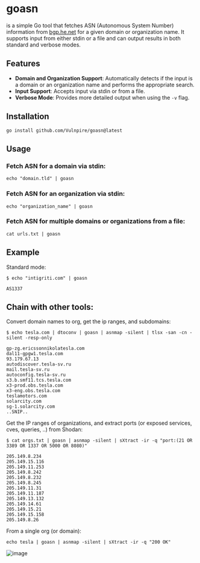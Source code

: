# goasn
is a simple Go tool that fetches ASN (Autonomous System Number) information from [bgp.he.net](https://bgp.he.net) for a given domain or organization name. It supports input from either stdin or a file and can output results in both standard and verbose modes.

## Features

- **Domain and Organization Support**: Automatically detects if the input is a domain or an organization name and performs the appropriate search.
- **Input Support**: Accepts input via stdin or from a file.
- **Verbose Mode**: Provides more detailed output when using the `-v` flag.

## Installation

`go install github.com/Vulnpire/goasn@latest`

## Usage

### Fetch ASN for a domain via stdin:

`echo "domain.tld" | goasn`

### Fetch ASN for an organization via stdin:

`echo "organization_name" | goasn`

### Fetch ASN for multiple domains or organizations from a file:

`cat urls.txt | goasn`

## Example

Standard mode:

```
$ echo "intigriti.com" | goasn

AS1337

```
## Chain with other tools:

Convert domain names to org, get the ip ranges, and subdomains:

```
$ echo tesla.com | dtoconv | goasn | asnmap -silent | tlsx -san -cn -silent -resp-only

gp-zg.ericssonnikolatesla.com
dal11-gpgw1.tesla.com
93.179.67.13
autodiscover.tesla-sv.ru
mail.tesla-sv.ru
autoconfig.tesla-sv.ru
s3.b.smf11.tcs.tesla.com
x3-prod.obs.tesla.com
x3-eng.obs.tesla.com
teslamotors.com
solarcity.com
sg-1.solarcity.com
..SNIP..
```

Get the IP ranges of organizations, and extract ports (or exposed services, cves, queries, ..) from Shodan:

```
$ cat orgs.txt | goasn | asnmap -silent | sXtract -ir -q "port:(21 OR 3389 OR 1337 OR 5000 OR 8080)"

205.149.8.234
205.149.15.116
205.149.11.253
205.149.8.242
205.149.8.232
205.149.8.245
205.149.11.31
205.149.11.187
205.149.13.132
205.149.14.61
205.149.15.21
205.149.15.158
205.149.8.26
```

From a single org (or domain):

`echo tesla | goasn | asnmap -silent | sXtract -ir -q "200 OK"`

![image](https://github.com/user-attachments/assets/8b8d27b8-5b7f-4eb8-bc56-56051f57b57d)
